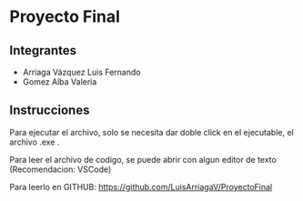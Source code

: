 
# Proyecto Final




## Integrantes

- Arriaga Vázquez Luis Fernando
- Gomez Alba Valeria


## Instrucciones

Para ejecutar el archivo, solo se necesita dar doble click en el ejecutable, el archivo .exe .

Para leer el archivo de codigo, se puede abrir con algun editor de texto (Recomendacion:  VSCode)


Para leerlo en GITHUB: https://github.com/LuisArriagaV/ProyectoFinal
